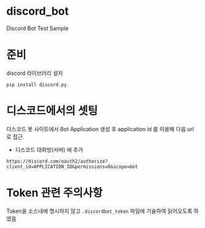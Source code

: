 # discord_bot
Discord Bot Test Sample

# 준비
discord 라이브러리 설치

```shell
pip install discord.py
```

# 디스코드에서의 셋팅
디스코드 봇 사이트에서 Bot Application 생성 후 application id 를 이용해 다음 url 로 접근.
- 디스코드 대화방(서버) 에 추가

```
https://discord.com/oauth2/authorize?client_id=APPLICATION_ID&permissions=8&scope=bot
```
# Token 관련 주의사항
Token을 소스내에 명시하지 않고 `.discordbot_token` 파일에 기술하여 읽어오도록 하였음
